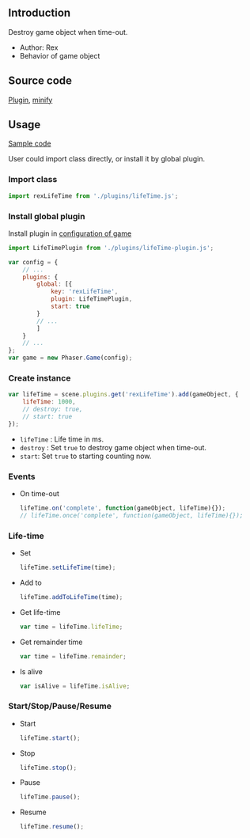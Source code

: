 ## Introduction

Destroy game object when time-out.

- Author: Rex
- Behavior of game object

## Source code

[Plugin](https://github.com/rexrainbow/phaser3-rex-notes/blob/master/plugins/lifetime-plugin.js), [minify](https://github.com/rexrainbow/phaser3-rex-notes/blob/master/plugins/dist/rexlifetimeplugin.min.js)

## Usage

[Sample code](https://github.com/rexrainbow/phaser3-rex-notes/tree/master/examples/lifetime)

User could import class directly, or install it by global plugin.

### Import class

```javascript
import rexLifeTime from './plugins/lifeTime.js';
```

### Install global plugin

Install plugin in [configuration of game](game.md#configuration)

```javascript
import LifeTimePlugin from './plugins/lifeTime-plugin.js';

var config = {
    // ...
    plugins: {
        global: [{
            key: 'rexLifeTime',
            plugin: LifeTimePlugin,
            start: true
        }
        // ...
        ]
    }
    // ...
};
var game = new Phaser.Game(config);
```

### Create instance

```javascript
var lifeTime = scene.plugins.get('rexLifeTime').add(gameObject, {
    lifeTime: 1000,
    // destroy: true,
    // start: true
});
```

- `lifeTime` : Life time in ms.
- `destroy` : Set `true` to destroy game object when time-out.
- `start`: Set `true` to starting counting now.

### Events

- On time-out
    ```javascript
    lifeTime.on('complete', function(gameObject, lifeTime){});
    // lifeTime.once('complete', function(gameObject, lifeTime){});
    ```

### Life-time

- Set
    ```javascript
    lifeTime.setLifeTime(time);
    ```
- Add to
    ```javascript
    lifeTime.addToLifeTime(time);
    ```
- Get life-time
    ```javascript
    var time = lifeTime.lifeTime;
    ```
- Get remainder time
    ```javascript
    var time = lifeTime.remainder;
    ```
- Is alive
    ```javascript
    var isAlive = lifeTime.isAlive;
    ```

### Start/Stop/Pause/Resume

- Start
    ```javascript
    lifeTime.start();
    ```
- Stop
    ```javascript
    lifeTime.stop();
    ```
- Pause
    ```javascript
    lifeTime.pause();
    ```
- Resume
    ```javascript
    lifeTime.resume();
    ```